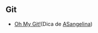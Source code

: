 ## Git


- [Oh My Git!](https://blinry.itch.io/oh-my-git)(Dica de [ASangelina](https://github.com/ASangelina))
